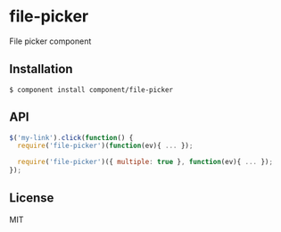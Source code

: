 
# file-picker

  File picker component

## Installation

    $ component install component/file-picker

## API

```js
$('my-link').click(function() {
  require('file-picker')(function(ev){ ... });

  require('file-picker')({ multiple: true }, function(ev){ ... });
});
```

## License

  MIT
